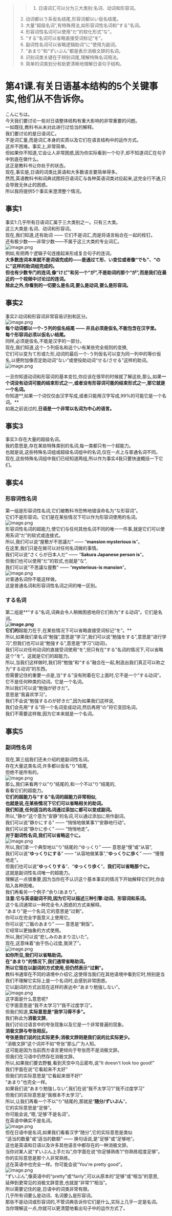 > > 1. 日语词汇可以分为三大类别:名词、动词和形容词。
> 2. 动词都以う系仮名结尾,形容词都以い仮名结尾。
> 3. 大量“超级名词”,有特殊用法,如形容词性名词和“する”名词。
> 4. 形容词性名词可以使用“だ”的软化形式“な”。
> 5. “する”名词可以省略直接受词标记“を”。
> 6. 副词性名词可以省略逻辑助词“に”使用为副词。
> 7. “あまり”和“ずいぶん”都是表示消极文辞的名词。
> 8. 识别词类关键在于辨别词尾,理解特殊名词用法。
> 9. 简单的词类划分有助更清晰地理解日语句子结构。


# 第41课.有关日语基本结构的5个关键事实,他们从不告诉你。

こんにちは。<br />今天我们要讨论一些对日语整体结构有重大影响的非常重要的问题。<br />一如既往,教科书从未对此进行过恰当的解释。<br />我们要讨论的是日语词汇。<br />不是词汇量,而是词汇本身的实质以及它们在语言结构中的运作方式。<br />这并不困难。事实上,非常简单。<br />但如果你不知道,它会让人非常困惑,因为你实际看到一个句子,却不知道词汇在句子中到底在做什么。<br />这正是教科书让你处于的状态。<br />现在,事实是,日语的词类比英语和大多数语言要简单得多。<br />然而,英语教科书和词典试图将日语词汇与各种英语词类对应起来,这完全行不通,只会导致无休止的困惑。<br />所以我将提供5个事实来澄清整个情况。

## 事实1

事实1:几乎所有日语词汇属于三大类别之一。只有三大类。<br />这三大类是:名词、动词和形容词。<br />现在,我们知道,还有助词 —— 它们不是词汇,而是将语言粘合在一起的栓钉。<br />还有极少数——非常少数——不属于这三大类的专业词汇。<br />![image.png](https://cdn.nlark.com/yuque/0/2023/png/1179742/1695192245345-9af11077-a454-4af1-90dc-577c72e1cd52.png#averageHue=%23ddd2cf&clientId=u21c88e84-1efc-4&from=paste&height=259&id=u3cbcd527&originHeight=311&originWidth=312&originalType=binary&ratio=1.2&rotation=0&showTitle=false&size=95388&status=done&style=none&taskId=ua935da20-81be-48a3-8a31-dea9060fc85&title=&width=260)<br />例如,有把两个逻辑子句连接起来形成复合句子的连词。<br />**大多数连词本来就不是词语完成的——是通过て形、い变位或者像“でも”、“のに”这样的助词组完成的。**<br />**但也有少数专门的连词,像“けど”和另一个“が”,不是助词的那个“が”,而是我们在最近的一个视频中讨论过的连词。**<br />**除此之外,你看到的一切要么是名词,要么是动词,要么是形容词。**

## 事实2
事实2:动词和形容词非常容易识别和区分。<br />![image.png](https://cdn.nlark.com/yuque/0/2023/png/1179742/1695192279670-fbb937cd-100c-4e65-a6a1-a2cd5e0c34d1.png#averageHue=%23ded2d0&clientId=u21c88e84-1efc-4&from=paste&height=282&id=u6f119330&originHeight=338&originWidth=322&originalType=binary&ratio=1.2&rotation=0&showTitle=false&size=93801&status=done&style=none&taskId=u2d5335ae-e78a-4418-8210-0e715075cd6&title=&width=268.33333333333337)<br />**每个动词都以一个-う列的仮名结尾 —— 并且必须是仮名,不能包含在汉字里。**<br />**每个形容词必须以仮名い结尾。**<br />同样,必须是仮名,不能是汉字的一部分。<br />现在,我们知道,这个-う列仮名和这个い有某些完全规则的变换,<br />它们可以变为て形或た形,动词的最后一个-う列仮名可以变为同一列中的等价仮名,以便附加像否定助动词“ない”或使役助动词“せる/させる”这样的助词。<br />![image.png](https://cdn.nlark.com/yuque/0/2023/png/1179742/1695192331253-015b5a4f-b9d3-43c9-9dc8-6088a972c29b.png#averageHue=%23f9f7f7&clientId=u21c88e84-1efc-4&from=paste&height=373&id=u659d5100&originHeight=448&originWidth=738&originalType=binary&ratio=1.2&rotation=0&showTitle=false&size=211990&status=done&style=none&taskId=ued54cf1f-8372-4ca9-a6b2-aba2ec8e564&title=&width=615)

一旦你知道动词和形容词的基本变位,你应该在很早的时候就了解这些,那么,如果**一个词没有动词可能的结束形式之一,或者没有形容词可能的结束形式之一,那它就是一个名词。**<br />你知道**,如果一个词仅仅由汉字写成,或者只能用汉字写成,99%的可能它是一个名词。**<br />如我之前说过的,**日语是一个非常以名词为中心的语言。**

## 事实3
事实3:存在大量的超级名词。<br />我的意思是,存在某些特殊类别的名词,每一类都只有一个超能力。<br />也就是说,这些特殊名词组或超级名词组中的名词,仅在一点上与普通名词不同。<br />现在,这些特殊名词组中我们已经知道两组,所以作为事实4我只要快速概括一下它们。

## 事实4

### 形容词性名词
第一组是形容词性名词,它们被教科书恐怖地错误命名为“な形容词”。<br />它们不是形容词。它们是在某些情况下可以作为形容词使用的名词。<br />![image.png](https://cdn.nlark.com/yuque/0/2023/png/1179742/1695193264179-4d0ad980-b88d-4a6e-90e7-a4627f2659cd.png#averageHue=%23f4ddd4&clientId=u21c88e84-1efc-4&from=paste&height=238&id=ua9def9b2&originHeight=286&originWidth=376&originalType=binary&ratio=1.2&rotation=0&showTitle=false&size=122936&status=done&style=none&taskId=ub1dab260-62f2-4eaf-9296-7e21072eb49&title=&width=313.33333333333337)<br />形容词性名词的超能力,使它们与任何其他名词不同的唯一一件事,就是它们可以使用系词“だ”的软式或连接式。<br />所以,我们可以说“屋敷が不思議だ” —— “**mansion mysterious is**”。<br />在这里,我们只是在做可以对任何名词做的事情。<br />我们可以说“さくらが日本人だ” —— “**Sakura Japanese person is**”。<br />但我们也可以使用“だ”的软式,也就是“な”,<br />我们可以说“不思議な屋敷” —— “**mysterious-is mansion**”。<br />![image.png](https://cdn.nlark.com/yuque/0/2023/png/1179742/1695193322368-74935a4c-484a-43ce-837a-13985e441f5d.png#averageHue=%23dad6cd&clientId=u21c88e84-1efc-4&from=paste&height=323&id=ub57676cf&originHeight=387&originWidth=586&originalType=binary&ratio=1.2&rotation=0&showTitle=false&size=168832&status=done&style=none&taskId=u3cf9ac34-dd47-4604-8fce-d97829ca9f2&title=&width=488.33333333333337)<br />对普通名词你不能这样做。<br />这是普通名词和形容词性名词之间的唯一区别。

### する名词

第二组是**“する”名词,词典会令人稍微困惑地将它们称为“する动词”。它们是名词。**<br />![image.png](https://cdn.nlark.com/yuque/0/2023/png/1179742/1695193713498-268b0879-43ba-4c2a-bad4-c1116cbb93a6.png#averageHue=%23eeba7e&clientId=u21c88e84-1efc-4&from=paste&height=263&id=u2126e3b2&originHeight=316&originWidth=342&originalType=binary&ratio=1.2&rotation=0&showTitle=false&size=112202&status=done&style=none&taskId=u6cdcee4e-065c-42ab-8205-af7f4434d2d&title=&width=285)<br />它们的**超能力在于,在某些情况下可以省略直接受词标记“を”。**<br />所以,如果我们拿名词“勉強”,意思是“学习”,我们可以说“勉強をする”,意思是“进行学习”,但我们也可以说“勉強する”,意思是“学习”(动词)。<br />我们可以对任何动词的直接受词使用“を”,但只有在“する”名词的情况下,可以省略这个“を”。这就是它们的超能力。<br />所以,当我们这样做时,我们将“勉強”和“する”融合在一起,制造出我们真正可以称之为“する动词”的东西。<br />但需要记住的重要一点是,当“する”没有附着在它上面时,它不是一个“する动词”。它不是任何种类的动词。它是一个名词。<br />所以我们可以说“勉強が好きだ”。<br />意思是“我喜欢学习”。<br />我们不会说“勉強するのが好きだ”,因为如果我们这样说,<br />我们会先用“する”将一个名词变成动词,然后再用“の”将它变回名词。<br />我们不需要这样做,因为它本来就是一个名词。

## 事实5
### 副词性名词

现在,第三组我们还未介绍的是副词性名词。<br />存在大量这类名词,许多都以仮名“り”结尾,<br />但绝不是所有的。<br />![image.png](https://cdn.nlark.com/yuque/0/2023/png/1179742/1695193744689-1f5dffe7-98a1-42f1-9caf-eb66f5eae9f8.png#averageHue=%23e9db87&clientId=u21c88e84-1efc-4&from=paste&height=346&id=u8c76fcec&originHeight=415&originWidth=430&originalType=binary&ratio=1.2&rotation=0&showTitle=false&size=202213&status=done&style=none&taskId=u98a2cc02-61ba-43fd-aaf0-1d052d1b144&title=&width=358.33333333333337)<br />那么,我们来看两个以“り”结尾的,和一个不以“り”结尾的,<br />看看它们的超能力。<br />**它们的超能力与“する”名词的超能力非常相似,**<br />**也就是说,在某些情况下它们可以省略相关的助词。**<br />**我们知道,任何适当的名词通过添加に都可以变成副词。**<br />所以,“静か”这个意为“安静”的名词,可以通过添加に用作副词。<br />我们可以说“静かにする” —— “悄悄地做某事”/“安静地行动”。<br />我们可以说“静かに歩く” —— “悄悄地走”。<br />**对于副词性名词,我们可以省略这个に。**<br />![image.png](https://cdn.nlark.com/yuque/0/2023/png/1179742/1695193766532-40a1ce7a-8349-418c-80dc-6597ef1a7e28.png#averageHue=%23ece3d8&clientId=u21c88e84-1efc-4&from=paste&height=308&id=ucf1777f1&originHeight=369&originWidth=446&originalType=binary&ratio=1.2&rotation=0&showTitle=false&size=152895&status=done&style=none&taskId=uc3f1c335-8252-47af-af41-3712128274f&title=&width=371.6666666666667)<br />所以,我们拿一个典型地以“り”结尾的:“ゆっくり” —— 意思是“慢”或“从容”,<br />我们可以说“**ゆっくりにする**” —— “从容地做某事”,“**ゆっくりに歩く**” —— “慢慢地走”。<br />但我们也可以说“**ゆっくりする**”、“**ゆっくり歩く**”。**我们可以省略那个に。**<br />这就是副词性名词唯一的超能力。<br />理解这一点很重要,因为当你在不认识这个基本事实的情况下开始解释它们时,你会陷入各种困难。<br />我们再看另一个例子:“余り/あまり”。<br />**注意:它与英语副词不同,因为它可以描述三种引擎:动词、形容词和系词。**<br />这个名词通常以一种完全令人困惑的方式来解释。<br />“あまり”是一个名词,它的意思是“过剩”。<br />你可以在完全字面意义上使用它。<br />你可以说“ご飯のあまり” —— 意思是“剩饭”。<br />它经常以更抽象的方式使用。<br />所以,我们可以说“悲しみのあまり泣いた”。<br />现在,这意味着“由于伤心过度,我哭了”。<br />![image.png](https://cdn.nlark.com/yuque/0/2023/png/1179742/1695193884915-94bc6ed2-4195-47e1-9ff7-7e4a24d5ea75.png#averageHue=%23f1e6d6&clientId=u21c88e84-1efc-4&from=paste&height=323&id=ue8bc1b69&originHeight=387&originWidth=547&originalType=binary&ratio=1.2&rotation=0&showTitle=false&size=159349&status=done&style=none&taskId=ubfe34d3f-8c1f-447c-9b4c-9b39a97b4b5&title=&width=455.83333333333337)<br />**如你所见,我们可以省略助词。**<br />**在“あまり”的情况下,我们通常省略助词。**<br />**所以它现在以副词的方式使用,但仍然表示“过剩”。**<br />教科书通常在不同的语境中介绍它,这使得当我们在其他语境中看到它时,特别是当我们不理解它实际上是一个名词时,会感到非常困惑。<br />它以副词的方式出现在这样的表达中:“あまり勉強しない”。<br />![image.png](https://cdn.nlark.com/yuque/0/2023/png/1179742/1695193938615-13af6fea-ae3e-4fb4-a25f-c70e61259c56.png#averageHue=%23ede8de&clientId=u21c88e84-1efc-4&from=paste&height=318&id=u4246dcbf&originHeight=382&originWidth=488&originalType=binary&ratio=1.2&rotation=0&showTitle=false&size=153221&status=done&style=none&taskId=u078fa26d-e73e-4aaa-bfda-b5627d87b67&title=&width=406.6666666666667)<br />这字面是什么意思呢?<br />它字面意思是“我不太学习”/“我不过度学习”。<br />但我们知道,**实际意思是“我学习得不多”。**<br />我们称此为**消极文辞**。<br />我们讨论过语言中的夸张现象以及它是一个非常普遍的现象。<br />**消极文辞与夸张相反。**<br />**夸张是我们说的比实际更多;消极文辞则是我们说的比实际更少。**<br />“消极文辞”这个词并不如“夸张”那么广为人知。<br />这可能是因为当前西方语言更倾向于夸张而不是消极文辞。<br />但我们在习语中仍然存在消极文辞。<br />所以,如果我们要去野餐,看到天空中乌云密布,说“It doesn't look too good!”<br />我们字面在说“它看起来不太好”<br />但我们的实际意思是“它看起来很不好!”<br />“あまり”也完全一样。<br />如果我们说“あまり勉強しない”,我们在说“我不太学习”/“我不过度学习”<br />但我们的实际意思是“我根本不太学习”。<br />所以,让我们再看一个不以“り”结尾的,那就是“**随分/ずいぶん**”。<br />它的实际意思是“足够”。<br />你可能会说,“嗯,‘足够’不是名词”。<br />在英语中确实不是名词。<br />![image.png](https://cdn.nlark.com/yuque/0/2023/png/1179742/1695194003925-5487ab65-5a0d-42c8-823a-2840d1a706c2.png#averageHue=%23f6e8e4&clientId=u21c88e84-1efc-4&from=paste&height=227&id=u2eda0f5e&originHeight=272&originWidth=340&originalType=binary&ratio=1.2&rotation=0&showTitle=false&size=84651&status=done&style=none&taskId=u1eaa02df-9624-442c-a393-364c20d4e67&title=&width=283.33333333333337)<br />但在日语中是名词,如果我们看看汉字“随分”,它的实际意思是类似<br />“适当的数量”或“适当的数额” —— 换句话说,是“足够”或“足够地”。<br />这也是英语和日语以及许多其他语言中都存在的一种消极文辞。<br />当你对某人说“ずいぶん上手だね”,你字面在说“你足够熟练”/“你熟练程度足够”。<br />你的实际意思是那个人非常熟练。<br />这在英语中也完全一样。你可能会说“You're pretty good”。<br />![image.png](https://cdn.nlark.com/yuque/0/2023/png/1179742/1695194024229-71a3b86b-04d8-4fd2-ab9d-288725f1148b.png#averageHue=%23eee3d9&clientId=u21c88e84-1efc-4&from=paste&height=142&id=ua7d595d8&originHeight=170&originWidth=447&originalType=binary&ratio=1.2&rotation=0&showTitle=false&size=71233&status=done&style=none&taskId=u8ba975e7-9319-4ba1-95f7-3062b77609c&title=&width=372.5)<br />“ずいぶん”,像英语中的“pretty”或“fairly”,可以从原本的“足够”或“相当”的意思,<br />延伸到更常见的消极文辞意思,也就是“非常”/“相当”。<br />所以需要记住的是,日语中的词类非常有限。<br />几乎所有词要么是动词、名词要么是形容词。<br />那些不是动词或形容词的,不管词典告诉你它们是什么,实际上几乎一定是名词。<br />当你理解这一点,你就可以更清楚地看出句子中的运作方式了。
